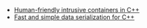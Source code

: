 * [Human-friendly intrusive containers in C++](https://github.com/apankrat/notes/tree/master/intrusive-containers)
* [Fast and simple data serialization for C++](https://github.com/apankrat/cpp-serializer)
